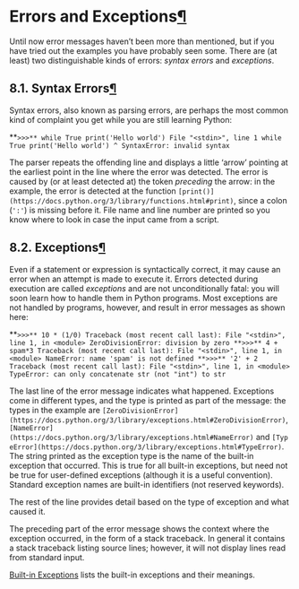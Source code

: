 # Errors and Exceptions[¶](https://docs.python.org/3/tutorial/errors.html#errors-and-exceptions)

Until now error messages haven’t been more than mentioned, but if you have tried out the examples you have probably seen some. There are (at least) two distinguishable kinds of errors: *syntax errors* and *exceptions*.

## 8.1. Syntax Errors[¶](https://docs.python.org/3/tutorial/errors.html#syntax-errors)

Syntax errors, also known as parsing errors, are perhaps the most common kind of complaint you get while you are still learning Python:

>>>

**`>>>** while True print('Hello world')
  File "<stdin>", line 1
    while True print('Hello world')
                   ^
SyntaxError: invalid syntax`

The parser repeats the offending line and displays a little ‘arrow’ pointing at the earliest point in the line where the error was detected. The error is caused by (or at least detected at) the token *preceding* the arrow: in the example, the error is detected at the function `[print()](https://docs.python.org/3/library/functions.html#print)`, since a colon (`':'`) is missing before it. File name and line number are printed so you know where to look in case the input came from a script.

## 8.2. Exceptions[¶](https://docs.python.org/3/tutorial/errors.html#exceptions)

Even if a statement or expression is syntactically correct, it may cause an error when an attempt is made to execute it. Errors detected during execution are called *exceptions* and are not unconditionally fatal: you will soon learn how to handle them in Python programs. Most exceptions are not handled by programs, however, and result in error messages as shown here:

>>>

**`>>>** 10 * (1/0)
Traceback (most recent call last):
  File "<stdin>", line 1, in <module>
ZeroDivisionError: division by zero
**>>>** 4 + spam*3
Traceback (most recent call last):
  File "<stdin>", line 1, in <module>
NameError: name 'spam' is not defined
**>>>** '2' + 2
Traceback (most recent call last):
  File "<stdin>", line 1, in <module>
TypeError: can only concatenate str (not "int") to str`

The last line of the error message indicates what happened. Exceptions come in different types, and the type is printed as part of the message: the types in the example are `[ZeroDivisionError](https://docs.python.org/3/library/exceptions.html#ZeroDivisionError)`, `[NameError](https://docs.python.org/3/library/exceptions.html#NameError)` and `[TypeError](https://docs.python.org/3/library/exceptions.html#TypeError)`. The string printed as the exception type is the name of the built-in exception that occurred. This is true for all built-in exceptions, but need not be true for user-defined exceptions (although it is a useful convention). Standard exception names are built-in identifiers (not reserved keywords).

The rest of the line provides detail based on the type of exception and what caused it.

The preceding part of the error message shows the context where the exception occurred, in the form of a stack traceback. In general it contains a stack traceback listing source lines; however, it will not display lines read from standard input.

[Built-in Exceptions](https://docs.python.org/3/library/exceptions.html#bltin-exceptions) lists the built-in exceptions and their meanings.
